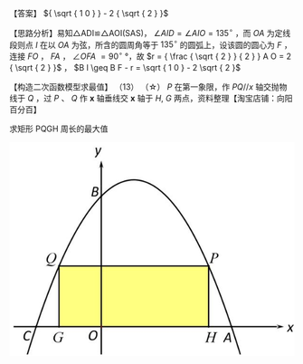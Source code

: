 【答案】 ${ \sqrt { 1 0 } } - 2 { \sqrt { 2 } }$

【思路分析】易知△ADI≌△AOI(SAS)， $\angle A I D = \angle A I O = 1 3 5 ^ { \circ }$ ，而 $O A$ 为定线段则点 $I$ 在以 $O A$ 为弦，所含的圆周角等于 $1 3 5 ^ { \circ }$ 的圆弧上，设该圆的圆心为 $F$ ，连接 $F O$ ， $F A$ ， $\angle O F A$ $= 9 0 ^ { \circ }$ °，故 $r = { \frac { \sqrt { 2 } } { 2 } } A O = 2 { \sqrt { 2 } }$ ， $B I \geq B F - r = \sqrt { 1 0 } - 2 \sqrt { 2 }$

【构造二次函数模型求最值】
（13） （☆） $P$ 在第一象限，作 $P Q / / x$ 轴交抛物线于 $Q$ ，过 $P$ 、 $Q$ 作 $\boldsymbol { x }$ 轴垂线交 $\boldsymbol { x }$ 轴于 $H , ~ G$ 两点，资料整理【淘宝店铺：向阳百分百】

求矩形 PQGH 周长的最大值

![](<../../qs_image_DB/专题2-7_二次函数中的最值问题（解析版）/8b58cca6a5acbdc2c5760fde45adf84400fc17d4d85f45ca600886799f5df398.jpg>)
